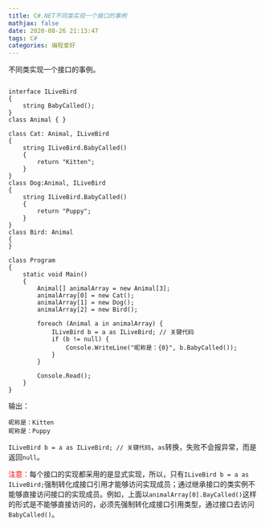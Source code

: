 ```yaml
---
title: C#.NET不同类实现一个接口的事例
mathjax: false
date: 2020-08-26 21:13:47
tags: C#
categories: 编程爱好
---
```



不同类实现一个接口的事例。

<!--more-->

```Csharp 

interface ILiveBird
{
    string BabyCalled();
}
class Animal { }

class Cat: Animal, ILiveBird
{
    string ILiveBird.BabyCalled()
    {
        return "Kitten";
    }
}
class Dog:Animal, ILiveBird
{
    string ILiveBird.BabyCalled()
    {
        return "Puppy";
    }
}
class Bird: Animal
{
}

class Program
{
    static void Main()
    {
        Animal[] animalArray = new Animal[3];
        animalArray[0] = new Cat();
        animalArray[1] = new Dog();
        animalArray[2] = new Bird();        

        foreach (Animal a in animalArray) {
            ILiveBird b = a as ILiveBird; // 关键代码
            if (b != null) {
                Console.WriteLine("昵称是：{0}", b.BabyCalled());
            }
        }

        Console.Read();
    }
}
```

输出：

```Csharp
昵称是：Kitten
昵称是：Puppy
```

`ILiveBird b = a as ILiveBird; // 关键代码`，`as`转换，失败不会报异常，而是返回`null`。

<span style="color:red">注意：</span>每个接口的实现都采用的是显式实现，所以，只有`ILiveBird b = a as ILiveBird;`强制转化成接口引用才能够访问实现成员；通过继承接口的类实例不能够直接访问接口的实现成员。例如，上面以`animalArray[0].BayCalled()`这样的形式是不能够直接访问的，必须先强制转化成接口引用类型，通过接口去访问`BabyCalled()`。





